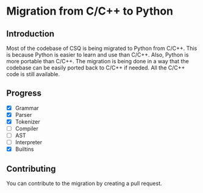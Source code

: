 # Migration from C/C++ to Python

## Introduction

Most of the codebase of CSQ is being migrated to Python from C/C++.
This is because Python is easier to learn and use than C/C++.
Also, Python is more portable than C/C++.
The migration is being done in a way that the codebase can be easily ported back to C/C++ if needed.
All the C/C++ code is still available.

## Progress

-   [x] Grammar
-   [x] Parser
-   [x] Tokenizer
-   [ ] Compiler
-   [ ] AST
-   [ ] Interpreter
-   [x] Builtins

## Contributing

You can contribute to the migration by creating a pull request.
